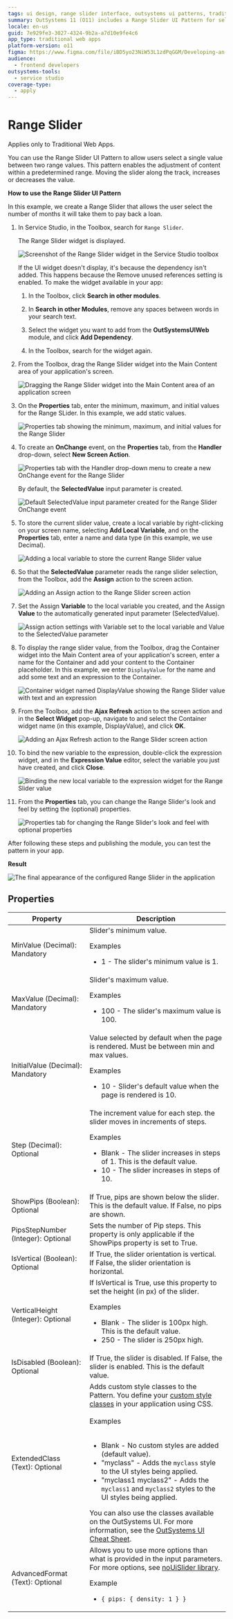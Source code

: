 ```yaml
---
tags: ui design, range slider interface, outsystems ui patterns, traditional web development, user experience
summary: OutSystems 11 (O11) includes a Range Slider UI Pattern for selecting a value within a defined range in Traditional Web Apps.
locale: en-us
guid: 7e929fe3-3027-4324-9b2a-a7d10e9fe4c6
app_type: traditional web apps
platform-version: o11
figma: https://www.figma.com/file/iBD5yo23NiW53L1zdPqGGM/Developing-an-Application?type=design&node-id=234%3A11&mode=design&t=KpVEJMvnBwiukqql-1
audience:
  - frontend developers
outsystems-tools:
  - service studio
coverage-type:
  - apply
---
```


# Range Slider

<div class="info" markdown="1">

Applies only to Traditional Web Apps.

</div>

You can use the Range Slider UI Pattern to allow users select a single value between two range values. This pattern enables the adjustment of content within a predetermined range. Moving the slider along the track, increases or decreases the value.  

**How to use the Range Slider UI Pattern**

In this example, we create a Range Slider that allows the user select the number of months it will take them to pay back a loan.

1. In Service Studio, in the Toolbox, search for `Range Slider`.

    The Range Slider widget is displayed.

    ![Screenshot of the Range Slider widget in the Service Studio toolbox](images/rangeslider-2-ss.png "Range Slider Widget in Service Studio")

    If the UI widget doesn't display, it's because the dependency isn't added. This happens because the Remove unused references setting is enabled. To make the widget available in your app:

    1. In the Toolbox, click **Search in other modules**.

    1. In **Search in other Modules**, remove any spaces between words in your search text.

    1. Select the widget you want to add from the **OutSystemsUIWeb** module, and click **Add Dependency**.

    1. In the Toolbox, search for the widget again.

1. From the Toolbox, drag the Range Slider widget into the Main Content area of your application's screen.

    ![Dragging the Range Slider widget into the Main Content area of an application screen](images/rangeslider-1-ss.png "Dragging Range Slider Widget")

1. On the **Properties** tab, enter the minimum, maximum, and initial values for the Range SLider. In this example, we add static values.

    ![Properties tab showing the minimum, maximum, and initial values for the Range Slider](images/rangeslider-5-ss.png "Setting Range Slider Properties")

1. To create an **OnChange** event, on the **Properties** tab, from the **Handler** drop-down, select **New Screen Action**.

    ![Properties tab with the Handler drop-down menu to create a new OnChange event for the Range Slider](images/rangeslider-4-ss.png "Creating OnChange Event for Range Slider")

    By default, the **SelectedValue** input parameter is created.  

    ![Default SelectedValue input parameter created for the Range Slider OnChange event](images/rangeslider-6-ss.png "SelectedValue Input Parameter")

1. To store the current slider value, create a local variable by right-clicking on your screen name, selecting **Add Local Variable**, and on the **Properties** tab, enter a name and data type (in this example, we use Decimal).

    ![Adding a local variable to store the current Range Slider value](images/rangeslider-8-ss.png "Adding Local Variable for Slider Value")

1. So that the **SelectedValue** parameter reads the range slider selection, from the Toolbox, add the **Assign** action to the screen action.

    ![Adding an Assign action to the Range Slider screen action](images/rangeslider-10-ss.png "Assign Action in Range Slider")

1. Set the Assign **Variable** to the local variable you created, and the Assign **Value** to the automatically generated input parameter (SelectedValue).

    ![Assign action settings with Variable set to the local variable and Value to the SelectedValue parameter](images/rangeslider-11-ss.png "Setting Assign Variable for Range Slider")

1. To display the range slider value, from the Toolbox, drag the Container widget into the Main Content area of your application's screen, enter a name for the Container and add your content to the Container placeholder. In this example, we enter `DisplayValue` for the name and add some text and an expression to the Container.

    ![Container widget named DisplayValue showing the Range Slider value with text and an expression](images/rangeslider-7-ss.png "Displaying Range Slider Value")

1. From the Toolbox, add the **Ajax Refresh** action to the screen action and in the **Select Widget** pop-up, navigate to and select the Container widget name (in this example, DisplayValue), and click **OK**.

    ![Adding an Ajax Refresh action to the Range Slider screen action](images/rangeslider-12-ss.png "Ajax Refresh Action for Range Slider")

1. To bind the new variable to the expression, double-click the expression widget, and in the **Expression Value** editor, select the variable you just have created, and click **Close**.

    ![Binding the new local variable to the expression widget for the Range Slider value](images/rangeslider-9-ss.png "Binding Variable to Range Slider Expression")

1. From the **Properties** tab, you can change the Range Slider's look and feel by setting the (optional) properties.

    ![Properties tab for changing the Range Slider's look and feel with optional properties](images/rangeslider-14-ss.png "Customizing Range Slider Appearance")

After following these steps and publishing the module, you can test the pattern in your app.

**Result**

![The final appearance of the configured Range Slider in the application](images/rangeslider-13-ss.png "Final Result of Configured Range Slider")

## Properties

| **Property** | **Description** |
|---|---|
| MinValue (Decimal): Mandatory | Slider's minimum value. <p>Examples <ul><li>1 - The slider's minimum value is 1.</li> </ul></p> |
| MaxValue (Decimal): Mandatory | Slider's maximum value. <p>Examples <ul><li>100 - The slider's maximum value is 100.</li></ul></p> |
| InitialValue (Decimal): Mandatory | Value selected by default when the page is rendered. Must be between min and max values. <p>Examples <ul><li>10 - Slider's default value when the page is rendered is 10.</li></ul></p> |
| Step (Decimal): Optional | The increment value for each step. the slider moves in increments of steps.<p>Examples <ul><li>Blank - The slider increases in steps of 1. This is the default value. </li><li>10 - The slider increases in steps of 10.</li></ul></p> |
| ShowPips (Boolean): Optional | If True, pips are shown below the slider. This is the default value. If False, no pips are shown. |
| PipsStepNumber (Integer): Optional | Sets the number of Pip steps. This property is only applicable if the ShowPips property is set to True. |
| IsVertical (Boolean): Optional | If True, the slider orientation is vertical. If False, the slider orientation is horizontal. |
| VerticalHeight (Integer): Optional | If IsVertical is True, use this property to set the height (in px) of the slider. <p>Examples <ul><li>Blank - The slider is 100px high. This is the default value. </li><li>250 - The slider is 250px high.</li></ul></p> |
| IsDisabled (Boolean): Optional | If True, the slider is disabled. If False, the slider is enabled. This is the default value. |
| ExtendedClass (Text): Optional | Adds custom style classes to the Pattern. You define your [custom style classes](../../../look-feel/css.md) in your application using CSS.<br/><br/>Examples<br/><br/> <ul><li>Blank - No custom styles are added (default value).</li><li>"myclass" - Adds the ``myclass`` style to the UI styles being applied.</li><li>"myclass1 myclass2" - Adds the ``myclass1`` and ``myclass2`` styles to the UI styles being applied.</li></ul>You can also use the classes available on the OutSystems UI. For more information, see the [OutSystems UI Cheat Sheet](https://outsystemsui.outsystems.com/OutSystemsUIWebsite/CheatSheet). |
| AdvancedFormat (Text): Optional | Allows you to use more options than what is provided in the input parameters. For more options, see [noUiSlider library](https://refreshless.com/nouislider/).<p> Example <ul><li>`{ pips: { density: 1 } }`</li></ul></p> |

